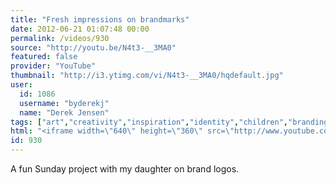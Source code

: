 ```yaml
---
title: "Fresh impressions on brandmarks"
date: 2012-06-21 01:07:48 00:00
permalink: /videos/930
source: "http://youtu.be/N4t3-__3MA0"
featured: false
provider: "YouTube"
thumbnail: "http://i3.ytimg.com/vi/N4t3-__3MA0/hqdefault.jpg"
user:
  id: 1086
  username: "byderekj"
  name: "Derek Jensen"
tags: ["art","creativity","inspiration","identity","children","branding","experiment","logos","impression"]
html: "<iframe width=\"640\" height=\"360\" src=\"http://www.youtube.com/embed/N4t3-__3MA0?wmode=transparent&fs=1&feature=oembed\" frameborder=\"0\" allowfullscreen></iframe>"
id: 930
---
```


A fun Sunday project with my daughter on brand logos.